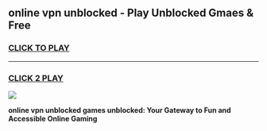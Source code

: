 
## online vpn unblocked - Play Unblocked Gmaes & Free
<h3>
<a href="https://news.freeplayer.one?title=online_vpn_unblocked&ref=23F">CLICK TO PLAY</a></h3>
<hr>

<h3>
<a href="https://news.freeplayer.one?title=online_vpn_unblocked&ref=23F">CLICK 2 PLAY</a>
  
</h3>

<a href="https://news.freeplayer.one?title=online_vpn_unblocked&ref=23F/"><img src="https://clearcache.store/games.png"></a>


**online vpn unblocked games unblocked: Your Gateway to Fun and Accessible Online Gaming**
